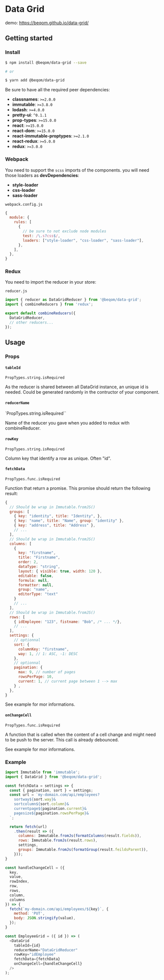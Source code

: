 # Data Grid

demo: https://beqom.github.io/data-grid/


## Getting started

### Install

```sh
$ npm install @beqom/data-grid --save

# or

$ yarn add @beqom/data-grid
```

Be sure to have all the required peer dependencies:

- **classnames**: `>=2.0.0`
- **immutable**: `>=3.8.0`
- **lodash**: `>=4.0.0`
- **pretty-ui**: `^0.1.1`
- **prop-types**: `>=15.0.0`
- **react**: `>=15.0.0`
- **react-dom**: `>=15.0.0`
- **react-immutable-proptypes**: `>=2.1.0`
- **react-redux**: `>=5.0.0`
- **redux**: `>=3.0.0`

### Webpack

You need to support the `scss` imports of the components. you will need those loaders as **devDependencies**:

- **style-loader**
- **css-loader**
- **sass-loader**

`webpack.config.js`

```js
{
  module: {
    rules: [
      {
        // be sure to not exclude node modules
        test: /\.s?css$/,
        loaders: ["style-loader", "css-loader", "sass-loader"],
      },
    ],
  },
}
```

### Redux

You need to import the reducer in your store:

`reducer.js`

```js
import { reducer as DataGridReducer } from '@beqom/data-grid';
import { combineReducers } from 'redux';

export default combineReducers({
  DataGridReducer,
  // other reducers...
});
```

## Usage

### Props

#### `tableId`

`PropTypes.string.isRequired`

As the reducer is shared between all DataGrid instance, an unique id is needed.
Could be generated randomly in the contructor of your component.

#### `reducerName`

`PropTypes.string.isRequired``

Name of the reducer you gave when you added to redux with combineReducer.


#### `rowKey`

`PropTypes.string.isRequired`

Column key that identify a row as unique. Often "id".

#### `fetchData`

`PropTypes.func.isRequired`

Function that return a promise. This promise should return the following result:

```js
{
  // Should be wrap in Immutable.fromJS()
  groups: [
    { key: "identity", title: "Identity", },
    { key: "name", title: "Name", group: "identity" },
    { key: "address", title: "Address" },
    // ...
  ],
  // Should be wrap in Immutable.fromJS()
  columns: [
    {
      key: "firstname",
      title: "Firstname",
      order: 2,
      dataType: "string",
      layout: { visible: true, width: 120 },
      editable: false,
      formula: null,
      formatter: null,
      group: "name",
      editorType: "text"
    }
    // ...
  ],
  // Should be wrap in Immutable.fromJS()
  rows: [
    { idEmployee: "123", fistname: "Bob", /* ... */},
    // ...
  ],
  settings: {
    // optionnal
    sort: {
      columnKey: "firstname",
      way: 1, // 1: ASC, -1: DESC
    },
    // optionnal
    pagination: {
      max: 9, // number of pages
      rowsPerPage: 10,
      current: 1, // current page between 1 --> max
    } ,
  },
}
```

See example for mor informations.


#### `onChangeCell`

`PropTypes.func.isRequired`

A function that is called when the content of a cell change and might need to be push to the server.
This call is already debounced.

See example for mor informations.

### Example

```js
import Immutable from 'immutable';
import { DataGrid } from '@beqom/data-grid';

const fetchData = settings => {
  const { pagination, sort } = settings;
  const url = `my-domain.com/api/employees?
    sortway${sort.way}&
    sortcolumn${sort.column}&
    currentpage${pagination.current}&
    pagesize${pagination.rowsPerPage}&
  `;

  return fetch(url)
    .then(result => ({
      columns: Immutable.fromJs(formatColumns(result.fields)),
      rows: Immutable.fromJs(result.rows),
      settings,
      groups: Immutable.fromJs(formatGroup(result.feildsParent)),
    }));
}

const handleChangeCell = ({
  key,
  value,
  rowIndex,
  row,
  rows,
  column,
  columns
}) => {
  fetch(`my-domain.com/api/employees/${key}`, {
    method: 'PUT',
    body: JSON.stringify(value),
  });
}

const EmployeeGrid = ({ id }) => (
  <DataGrid
    tableId={id}
    reducerName="DataGridReducer"
    rowKey="idEmployee"
    fetchData={fetchData}
    onChangeCell={handleChangeCell}
  />
);
```

